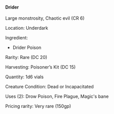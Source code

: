 #### Drider
Large monstrosity, Chaotic evil (CR 6)

Location: Underdark

Ingredient:
- Drider Poison

Rarity: Rare (DC 20)

Harvesting: Poisoner’s Kit (DC 15)

Quantity: 1d6 vials

Creature Condition: Dead or Incapacitated

Uses (2): Drow Poison, Fire Plague, Magic's bane

Pricing rarity: Very rare (150gp)